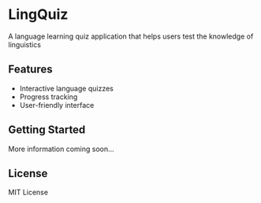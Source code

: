 # LingQuiz

A language learning quiz application that helps users test the knowledge of linguistics

## Features

- Interactive language quizzes
- Progress tracking
- User-friendly interface

## Getting Started

More information coming soon...

## License

MIT License 